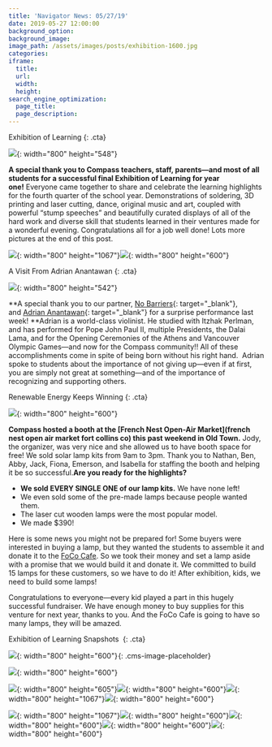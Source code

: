 ```yaml
---
title: 'Navigator News: 05/27/19'
date: 2019-05-27 12:00:00
background_option:
background_image:
image_path: /assets/images/posts/exhibition-1600.jpg
categories:
iframe:
  title:
  url:
  width:
  height:
search_engine_optimization:
  page_title:
  page_description:
---
```


Exhibition of Learning
{: .cta}

![](/assets/images/img-5971.jpg){: width="800" height="548"}

**A special thank you to Compass teachers, staff, parents—and most of all students for a successful final Exhibition of Learning for year one\!**&nbsp;Everyone came together to share and celebrate the learning highlights for the fourth quarter of the school year. Demonstrations of soldering, 3D printing and laser cutting, dance, original music and art, coupled with powerful “stump speeches” and beautifully curated displays of all of the hard work and diverse skill that students learned in their ventures made for a wonderful evening. Congratulations all for a job well done\! Lots more pictures at the end of this post.

![](/assets/images/img-5958.jpg){: width="800" height="1067"}![](/assets/images/img-5964.jpg){: width="800" height="600"}

A Visit From Adrian Anantawan
{: .cta}

![](/assets/images/img-9124.jpg){: width="800" height="542"}

**A special thank you to our partner,&nbsp;[No Barriers](https://compassfortcollins.us14.list-manage.com/track/click?u=f92353bb4e553c0be87c16d55&amp;id=0647ee0ebb&amp;e=46f52667a0){: target="_blank"}, and&nbsp;[Adrian Anantawan](https://compassfortcollins.us14.list-manage.com/track/click?u=f92353bb4e553c0be87c16d55&amp;id=ccfb040fde&amp;e=46f52667a0){: target="_blank"}&nbsp;for a surprise performance last week\!&nbsp;**Adrian is a world-class violinist. He studied with Itzhak Perlman, and has performed for Pope John Paul II, multiple Presidents, the Dalai Lama, and for the Opening Ceremonies of the Athens and Vancouver Olympic Games—and now for the Compass community\!\! All of these accomplishments come in spite of being born without his right hand.&nbsp; Adrian spoke to students about the importance of not giving up—even if at first, you are simply not great at something—and of the importance of recognizing and supporting others.&nbsp;

Renewable Energy Keeps Winning
{: .cta}

![](/assets/images/img-5975.jpg){: width="800" height="600"}

**Compass hosted a booth at the [French Nest Open-Air Market](french nest open air market fort collins co) this past weekend in Old Town.**&nbsp;Jody, the organizer, was very nice and she allowed us to have booth space for free\! We sold solar lamp kits from 9am to 3pm. Thank you to Nathan, Ben, Abby, Jack, Fiona, Emerson, and Isabella for staffing the booth and helping it be so successful.**Are you ready for the highlights?**

* **We sold EVERY SINGLE ONE of our lamp kits.**&nbsp;We have none left\!
* We even sold some of the pre-made lamps because people wanted them.
* The laser cut wooden lamps were the most popular model.
* We made $390\!

Here is some news you might not be prepared for\! Some buyers were interested in buying a lamp, but they wanted the students to assemble it and donate it to the [FoCo Cafe](https://fococafe.org). So we took their money and set a lamp aside with a promise that we would build it and donate it. We committed to build 15 lamps for these customers, so we have to do it\! After exhibition, kids, we need to build some lamps\!

Congratulations to everyone—every kid played a part in this hugely successful fundraiser. We have enough money to buy supplies for this venture for next year, thanks to you. And the FoCo Cafe is going to have so many lamps, they will be amazed.

Exhibition of Learning Snapshots&nbsp;
{: .cta}

![](/assets/images/img-5959.jpg){: width="800" height="600"}![](data:image/png;base64,iVBORw0KGgoAAAANSUhEUgAAAAEAAAABCAYAAAAfFcSJAAAAAXNSR0IArs4c6QAAAAtJREFUCB1j+A8EAAn7A/0Mu1vnAAAAAElFTkSuQmCC){: .cms-image-placeholder}

![](/assets/images/img-5961.jpg){: width="800" height="600"}

![](/assets/images/img-5967.jpg){: width="800" height="605"}![](/assets/images/img-5965.jpg){: width="800" height="600"}![](/assets/images/img-9139.jpg){: width="800" height="1067"}![](/assets/images/img-9142.jpg){: width="800" height="600"}

![](/assets/images/img-9145.jpg){: width="800" height="1067"}![](/assets/images/img-9178.jpg){: width="800" height="600"}![](/assets/images/img-9180.jpg){: width="800" height="600"}![](/assets/images/img-5968.jpg){: width="800" height="600"}![](/assets/images/img-0388.jpg){: width="800" height="600"}

&nbsp;

&nbsp;

&nbsp;

&nbsp;

&nbsp;

&nbsp;

&nbsp;

&nbsp;
